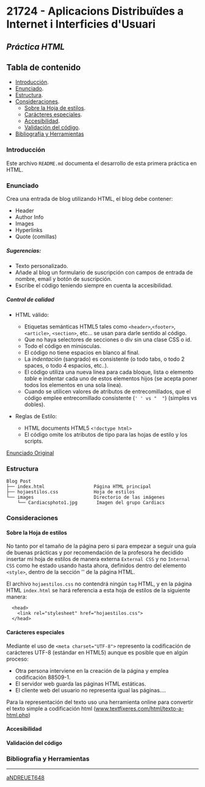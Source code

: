# 21724 - Aplicacions Distribuïdes a Internet i Interficies d'Usuari

## ***Práctica HTML***


## Tabla de contenido
- [Introducción](#introducción).
- [Enunciado](#enunciado).
- [Estructura](#estructura).
- [Consideraciones](#consideraciones).
  - [Sobre la Hoja de estilos](#hoja-de-estilos).
  - [Carácteres especiales](#caracteres-especiales).
  - [Accesibilidad](#accesibilidad).
  - [Validación del código](#validacion-del-codigo).
- [Bibliografía y Herramientas](#bibliografia-y-herramientas)

### Introducción

Este archivo `README.md` documenta el desarrollo de esta primera práctica en HTML.

### Enunciado

  Crea una entrada de blog utilizando HTML, el blog debe contener:

 - Header
 - Author Info
 - Images
 - Hyperlinks
 - Quote (comillas)


##### Sugerencias:

 - Texto personalizado.
 - Añade al blog un formulario de suscripción con campos de entrada de nombre, email y botón de suscripción.
 - Escribe el código teniendo siempre en cuenta la accesibilidad.

##### Control de calidad

  - HTML válido:
    - Etiquetas semánticas HTML5 tales como ```<header>```,```<footer>```, ```<article>```, ```<section>```, etc... se usan para darle sentido al código.
    - Que no haya selectores de secciones o div sin una clase CSS o id.
    - Todo el código en minúsculas.
    - El código no tiene espacios en blanco al final.
    - La _indentación_ (sangrado) es consistente (o todo tabs, o todo 2 spaces, o todo 4 espacios, etc..).
    - El código utiliza una nueva linea para cada bloque, lista o elemento _table_ e indentar cada uno de estos elementos hijos (se acepta poner todos los elementos en una sola línea).
    - Cuando se utilicen valores de atributos de entrecomillados, que el código emplee entrecomillado consistente (```' ' vs "  "```) (simples vs dobles).

  - Reglas de Estilo:
    - HTML documents HTML5 ```<!doctype html>```
    - El código omite los atributos de tipo para las hojas de estilo y los scripts.

  [Enunciado Original](https://github.com/aNDREUET648/adiu_practica1/blob/master/ADIU%20-%20Practice%2029_11_21.pdf)

### Estructura


```
Blog Post
├── index.html                  Página HTML principal
├── hojaestilos.css             Hoja de estilos
└── images                      Directorio de las imágenes
    └── Cardiacsphoto1.jpg       Imagen del grupo Cardiacs
```

### Consideraciones

#### Sobre la Hoja de estilos

  No tanto por el tamaño de la página pero si para empezar a seguir una guía de buenas prácticas y por recomendación de la profesora he decidido insertar mi hoja de estilos de manera externa `External CSS` y no `Internal CSS` como he estado usando hasta ahora, definidos dentro del elemento `<style>`, dentro de la sección '<head>' de la página HTML.

  El archivo ```hojaestilos.css``` no contendrá ningún `tag` HTML, y en la página HTML ```index.html```  se hará referencia a esta hoja de estilos de la siguiente manera:

```
  <head>
    <link rel="stylesheet" href="hojaestilos.css">
  </head>
```

#### Carácteres especiales

Mediante el uso de `<meta charset="UTF-8">` represento la codificación de carácteres UTF-8 (estándar en HTML5) aunque es posible que en algún proceso:

- Otra persona interviene en la creación de la página y emplea codificación 88509-1.
- El servidor web guarda las páginas HTML estáticas.
- El cliente web del usuario no representa igual las páginas....

Para la representación del texto uso una herramienta online para convertir el texto simple a
codificación html (www.textfixeres.com/html/texto-a-html.php)

#### Accesibilidad

#### Validación del código

### Bibliografia y Herramientas


---
[aNDREUET648](https://github.com/aNDREUET648)
